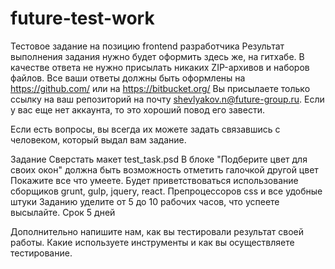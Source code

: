 # future-test-work

Тестовое задание на позицию frontend разработчика
Результат выполнения задания нужно будет оформить здесь же, на гитхабе. В качестве ответа не нужно присылать никаких ZIP-архивов и наборов файлов. Все ваши ответы должны быть оформлены на https://github.com/ или на https://bitbucket.org/ Вы присылаете только ссылку на ваш репозиторий на почту shevlyakov.n@future-group.ru. Если у вас еще нет аккаунта, то это хороший повод его завести.

Если есть вопросы, вы всегда их можете задать связавшись с человеком, который выдал вам задание.

Задание
Сверстать макет test_task.psd
В блоке "Подберите цвет для своих окон" должна быть возможность отметить галочкой другой цвет
Покажите все что умеете. Будет приветствоваться использование сборщиков grunt, gulp, jquery, react. Препроцессоров css и все удобные штуки
Заданию уделите от 5 до 10 рабочих часов, что успеете высылайте. Срок 5 дней

Дополнительно напишите нам, как вы тестировали результат своей работы. Какие используете инструменты и как вы осуществляете тестирование.
